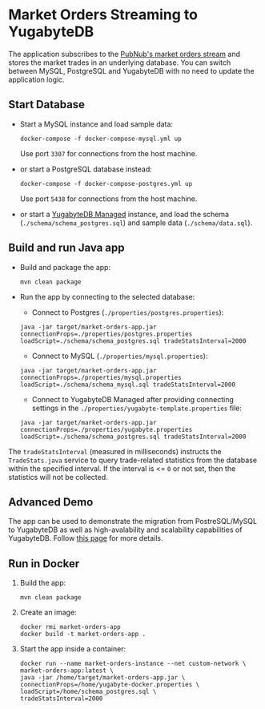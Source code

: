 # Market Orders Streaming to YugabyteDB

The application subscribes to the [PubNub's market orders stream](https://www.pubnub.com/developers/realtime-data-streams/financial-securities-market-orders/) and stores the market trades in an underlying database. You can switch between MySQL, PostgreSQL and YugabyteDB with no need to update the application logic.

## Start Database
 
* Start a MySQL instance and load sample data:
    ```shell
    docker-compose -f docker-compose-mysql.yml up
    ```

    Use port `3307` for connections from the host machine.

* or start a PostgreSQL database instead:
    ```shell
    docker-compose -f docker-compose-postgres.yml up
    ```

    Use port `5438` for connections from the host machine.

* or start a [YugabyteDB Managed](https://docs.yugabyte.com/latest/yugabyte-cloud/cloud-quickstart/) instance, and load the schema (`./schema/schema_postgres.sql`) and sample data (`./schema/data.sql`).

## Build and run Java app

* Build and package the app:
    ```shell
    mvn clean package 
    ```
* Run the app by connecting to the selected database:

    * Connect to Postgres (`./properties/postgres.properties`):
    ```shell
    java -jar target/market-orders-app.jar connectionProps=./properties/postgres.properties loadScript=./schema/schema_postgres.sql tradeStatsInterval=2000
    ```
    * Connect to MySQL (`./properties/mysql.properties`):
    ```shell
    java -jar target/market-orders-app.jar connectionProps=./properties/mysql.properties loadScript=./schema/schema_mysql.sql tradeStatsInterval=2000
    ``` 
    * Connect to YugabyteDB Managed after providing connecting settings in the `./properties/yugabyte-template.properties` file:
    ```shell
    java -jar target/market-orders-app.jar connectionProps=./properties/yugabyte.properties loadScript=./schema/schema_postgres.sql tradeStatsInterval=2000
    ```    

The `tradeStatsInterval` (measured in milliseconds) instructs the `TradeStats.java` service to query trade-related statistics from the database within the specified interval. If the interval is <= `0` or not set, then the statistics will not be collected.

## Advanced Demo 

The app can be used to demonstrate the migration from PostreSQL/MySQL to YugabyteDB as well as high-avalability and scalability capabilities of YugabyteDB. 
Follow [this page](./demo/demo_sript.md) for more details.

## Run in Docker

1. Build the app:
    ```shell
    mvn clean package 
    ```
2. Create an image:
    ```shell
    docker rmi market-orders-app
    docker build -t market-orders-app .
    ```

3. Start the app inside a container:
    ```shell
    docker run --name market-orders-instance --net custom-network \
    market-orders-app:latest \
    java -jar /home/target/market-orders-app.jar \
    connectionProps=/home/yugabyte-docker.properties \
    loadScript=/home/schema_postgres.sql \
    tradeStatsInterval=2000
    ```